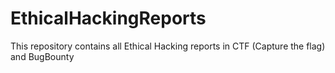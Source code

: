 # EthicalHackingReports

This repository contains all Ethical Hacking reports in CTF (Capture the flag) and BugBounty

